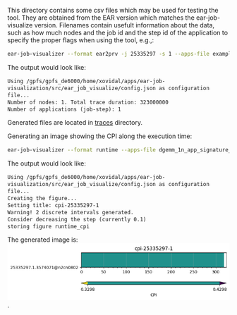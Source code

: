 This directory contains some csv files which may be used for testing the tool. They are obtained from the EAR version which matches the ear-job-visualize version.
Filenames contain usefult information about the data, such as how much nodes and the job id and the step id of the application to specify the proper flags when using the tool, e.g.,:

```bash
ear-job-visualizer --format ear2prv -j 25335297 -s 1 --apps-file examples/csvs/dgemm_1n_app_signature_j25335297_s1.csv --loops-file examples/csvs/dgemm_1n_loop_signatures_j25335297_s1.csv 
```
The output would look like:
```
Using /gpfs/gpfs_de6000/home/xovidal/apps/ear-job-visualization/src/ear_job_visualize/config.json as configuration file...
Number of nodes: 1. Total trace duration: 323000000
Number of applications (job-step): 1
```

Generated files are located in [traces](./traces) directory.

Generating an image showing the CPI along the execution time:

```bash
ear-job-visualizer --format runtime --apps-file dgemm_1n_app_signature_j25335297_s1.csv --loops-file dgemm_1n_loop_signatures_j25335297_s1.csv -j 25335297 -s 1 -m cpi
```

The output would look like:
```
Using /gpfs/gpfs_de6000/home/xovidal/apps/ear-job-visualization/src/ear_job_visualize/config.json as configuration file...
Creating the figure...
Setting title: cpi-25335297-1
Warning! 2 discrete intervals generated.
Consider decreasing the step (currently 0.1)
storing figure runtime_cpi
```

The generated image is:
![CPI along the execution time of the example dgemm](images/runtime_cpi.png).
